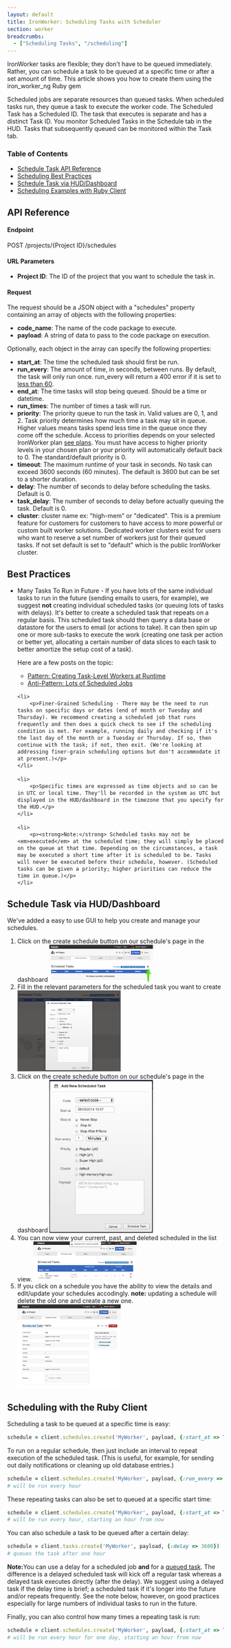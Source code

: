 ```yaml
---
layout: default
title: IronWorker: Scheduling Tasks with Scheduler
section: worker
breadcrumbs:
  - ["Scheduling Tasks", "/scheduling"]
---
```


<p>IronWorker tasks are flexible; they don't have to be queued immediately. Rather, you can schedule a task to be queued at a specific time or after a set amount of time. This article shows you how to create them using the <span class="fixed-width">iron_worker_ng</span> Ruby gem</p>

<p>Scheduled jobs are separate resources than queued tasks. When scheduled tasks run, they queue a task to execute the worker code. The Scheduled Task has a Scheduled ID. The task that executes is separate and has a distinct Task ID. You monitor Scheduled Tasks in the Schedule tab in the HUD. Tasks that subsequently queued can be monitored within the Task tab.</p>


<section id="toc">
  <h3>Table of Contents</h3>
  <ul>
    <li>
    	<a href="#api_reference">Schedule Task API Reference</a>
    </li>
    <li>
    	<a href="#best_practices">Scheduling Best Practices</a>
    </li>
    <li>
    	<a href="#scheduling_in_dashboard">Schedule Task via HUD/Dashboard</a>
    </li>
    <li>
    	<a href="#scheduling_with_ruby_client">Scheduling Examples with Ruby Client</a>
    </li>
  </ul>
</section>

<h2 id="api_reference">API Reference</h2>

#### Endpoint

<div class="grey-box">
    POST /projects/<span class="variable project_id">{Project ID}</span>/schedules
</div>

#### URL Parameters

* **Project ID**: The ID of the project that you want to schedule the task in.

#### Request

The request should be a JSON object with a "schedules" property containing an array of objects with the following properties:

* **code_name**: The name of the code package to execute.
* **payload**: A string of data to pass to the code package on execution.

Optionally, each object in the array can specify the following properties:

* **start_at**: The time the scheduled task should first be run.
* **run_every**: The amount of time, in seconds, between runs. By default, the task will only run once. run_every will return a 400 error if it is set to <a href="/worker/reference/environment/#minimum_run_every_time">less than 60</a>.
* **end_at**: The time tasks will stop being queued. Should be a time or datetime.
* **run_times**: The number of times a task will run.
* **priority**: The priority queue to run the task in. Valid values are 0, 1, and 2. Task priority determines how much time a task may sit in queue. Higher values means tasks spend less time in the queue once they come off the schedule. Access to priorities depends on your selected IronWorker plan [see plans](http://www.iron.io/products/worker/pricing). You must have access to higher priority levels in your chosen plan or your priority will automatically default back to 0.  The standard/default priority is 0.
* **timeout**: The maximum runtime of your task in seconds. No task can exceed 3600 seconds (60 minutes). The default is 3600 but can be set to a shorter duration.
* **delay**: The number of seconds to delay before scheduling the tasks. Default is 0.
* **task_delay**: The number of seconds to delay before actually queuing the task. Default is 0.
* **cluster**: cluster name ex: "high-mem" or "dedicated".  This is a premium feature for customers for customers to have access to more powerful or custom built worker solutions. Dedicated worker clusters exist for users who want to reserve a set number of workers just for their queued tasks. If not set default is set to  "default" which is the public IronWorker cluster.


<h2 id="best_practices">Best Practices</h2>
<ul>
	<li>
		<p>Many Tasks To Run in Future - If you have lots of the same individual tasks to run in the future (sending emails to users, for example), we suggest <strong>not</strong> creating individual scheduled tasks (or queuing lots of tasks with delays). It's better to create a scheduled task that repeats on a regular basis. This scheduled task should then query a data base or datastore for the users to email (or actions to take). It can then spin up one or more sub-tasks to execute the work (creating one task per action or better yet, allocating a certain number of data slices to each task to better amortize the setup cost of a task).</p>
		<p>Here are a few posts on the topic:</p>
		<ul>
			<li><a href="http://blog.iron.io/2011/06/worker-patterns-creating-task-level.html">Pattern: Creating Task-Level Workers at Runtime</a></li>
			<li><a href="http://blog.iron.io/2011/07/anti-pattern-lots-of-scheduled-jobs.html">Anti-Pattern: Lots of Scheduled Jobs</a></li>
		</ul>
	</li>

	<li>
		<p>Finer-Grained Scheduling - There may be the need to run tasks on specific days or dates (end of month or Tuesday and Thursday). We recommend creating a scheduled job that runs frequently and then does a quick check to see if the scheduling condition is met. For example, running daily and checking if it's the last day of the month or a Tuesday or Thursday. If so, then continue with the task; if not, then exit. (We're looking at addressing finer-grain scheduling options but don't accommodate it at present.)</p>
	</li>

	<li>
		<p>Specific times are expressed as time objects and so can be in UTC or local time. They'll be recorded in the system as UTC but displayed in the HUD/dashboard in the timezone that you specify for the HUD.</p>
	</li>

	<li>
		<p><strong>Note:</strong> Scheduled tasks may not be <em>executed</em> at the scheduled time; they will simply be placed on the queue at that time. Depending on the circumstances, a task may be executed a short time after it is scheduled to be. Tasks will never be executed before their schedule, however. (Scheduled tasks can be given a priority; higher priorities can reduce the time in queue.)</p>
	</li>
</ul>

<h2 id="scheduling_in_dashboard">Schedule Task via HUD/Dashboard</h2>
<p>We've added a easy to use GUI to help you create and manage your schedules.</p>
<ol>
	<li>Click on the create schedule button on our schedule's page in the dashboard
		<a href="/images/worker/scheduling/step1.png" target="_blank"><img style="max-width: 50%;" src="/images/worker/scheduling/step1.png" alt=""></a>
	</li>
	<li>Fill in the relevant parameters for the scheduled task you want to create
		<a href="/images/worker/scheduling/step2.png" target="_blank"><img style="max-width: 50%;" src="/images/worker/scheduling/step2.png" alt=""></a>
	</li>
	<li>Click on the create schedule button on our schedule's page in the dashboard
		<a href="/images/worker/scheduling/step3.png" target="_blank"><img style="max-width: 50%;" src="/images/worker/scheduling/step3.png" alt=""></a>
	</li>
	<li>You can now view your current, past, and deleted scheduled in the list view.
		<a href="/images/worker/scheduling/step4.png" target="_blank"><img style="max-width: 50%;" src="/images/worker/scheduling/step4.png" alt=""></a>
	</li>
	<li>If you click on a schedule you have the ability to view the details and edit/update your schedules accodingly. <strong>note:</strong> updating a schedule will delete the old one and create a new one.
		<a href="/images/worker/scheduling/step5.png" target="_blank"><img style="max-width: 50%;" src="/images/worker/scheduling/step5.png" alt=""></a>
	</li>
</ol>

<h2 id ="scheduling_with_ruby_client">Scheduling with the Ruby Client</h2>
<p>Scheduling a task to be queued at a specific time is easy:</p>


```ruby
schedule = client.schedules.create('MyWorker', payload, {:start_at => Time.now + 3600})
```

<p>To run on a regular schedule, then just include an interval to repeat execution of the scheduled task. (This is useful, for example, for sending out daily notifications or cleaning up old database entries.)</p>

```ruby
schedule = client.schedules.create('MyWorker', payload, {:run_every => 3600})
# will be run every hour
```

<p>These repeating tasks can also be set to queued at a specific start time:</p>

```ruby
schedule = client.schedules.create('MyWorker', payload, {:start_at => Time.now + 3600, :run_every => 3600})
# will be run every hour, starting an hour from now
```

<p>You can also schedule a task to be queued after a certain delay:</p>

```ruby
schedule = client.tasks.create('MyWorker', payload, {:delay => 3600})
# queues the task after one hour
```

<div class="alert">
<p><strong>Note:</strong>You can use a delay for a scheduled job <strong>and</strong> for a <a href="http://dev.iron.io/worker/reference/api/#queue_a_task">queued task</a>. The difference is a delayed scheduled task will kick off a regular task whereas a delayed task executes directly (after the delay). We suggest using a delayed task if the delay time is brief; a scheduled task if it's longer into the future and/or repeats frequently. See the note below, however, on good practices especially for large numbers of individual  tasks to run in the future.</p>
</div>

<p>Finally, you can also control how many times a repeating task is run:</p>

```ruby
schedule = client.schedules.create('MyWorker', payload, {:start_at => Time.now + 3600, :run_every => 3600, :run_times => 24 })
# will be run every hour for one day, starting an hour from now
```
